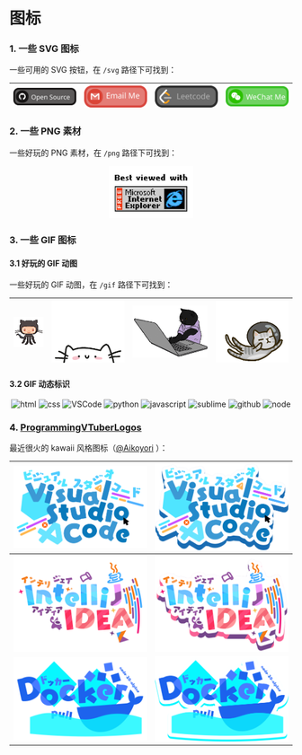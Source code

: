 # 图标

### 1. 一些 SVG 图标

一些可用的 SVG 按钮，在 `/svg` 路径下可找到：

| ![](svg/social-github.svg) | ![](svg/social-gmail.svg) | ![](svg/social-leetcode.svg) | ![](svg/social-wechat.svg) |
| -------------------------- | ------------------------- | ---------------------------- | -------------------------- |

### 2. 一些 PNG 素材

一些好玩的 PNG 素材，在 `/png` 路径下可找到：

<div align="center">
  <img alt="ie" src="png/ie.jpg" width="150" title="ie">
</div>

### 3. 一些 GIF 图标

#### 3.1 好玩的 GIF 动图

一些好玩的 GIF 动图，在 `/gif` 路径下可找到：

| ![](gif/1.gif) | ![](gif/2.gif) | ![](gif/3.gif) | ![](gif/4.gif) |
| -------------- | -------------- | -------------- | -------------- |

#### 3.2 GIF 动态标识

<div align="center">
  <img alt-"html5" src="https://media.giphy.com/media/XAxylRMCdpbEWUAvr8/giphy.gif" width="80" title="html">
  <img alt="css" src="https://media.giphy.com/media/fsEaZldNC8A1PJ3mwp/giphy.gif" width="80" title="css">
  <img alt="VSCode" src="https://i.giphy.com/media/IdyAQJVN2kVPNUrojM/200.webp" width="80" title="vscode">
  <img alt="python" src="https://i.giphy.com/media/LMt9638dO8dftAjtco/200.webp" width="80" title="python">
  <img alt="javascript" src="https://media3.giphy.com/media/ln7z2eWriiQAllfVcn/200w.webp" width="80" title="javascript">
  <img alt="sublime" src="https://media.giphy.com/media/jnDKffgCfGYOp6cMTK/giphy.gif" width="80" title="sublime">
  <img alt="github" src="https://i.giphy.com/media/KzJkzjggfGN5Py6nkT/200.webp" width="80" title="github">
  <img alt="node" src="https://media.giphy.com/media/kdFc8fubgS31b8DsVu/giphy.gif" width="80" title="node">
</div>

### 4. [ProgrammingVTuberLogos](https://github.com/Aikoyori/ProgrammingVTuberLogos)

最近很火的 kawaii 风格图标（[@Aikoyori](https://github.com/Aikoyori) ）：

| ![](https://github.com/Aikoyori/ProgrammingVTuberLogos/blob/main/VSCode/VSCode.png?raw=true) | ![](https://github.com/Aikoyori/ProgrammingVTuberLogos/blob/main/VSCode/VSCode-Thick.png?raw=true) |
| ------------------------------------------------------------ | ------------------------------------------------------------ |
| ![](https://github.com/Aikoyori/ProgrammingVTuberLogos/blob/main/IntelliJIDEA/IntellijLogo.png?raw=true) | ![](https://github.com/Aikoyori/ProgrammingVTuberLogos/blob/main/IntelliJIDEA/intelliJShadow.png?raw=true) |
| ![](https://github.com/Aikoyori/ProgrammingVTuberLogos/blob/main/Docker/DockerLogo.png?raw=true) | ![](https://github.com/Aikoyori/ProgrammingVTuberLogos/blob/main/Docker/DockerLogoShadowed.png?raw=true) |

